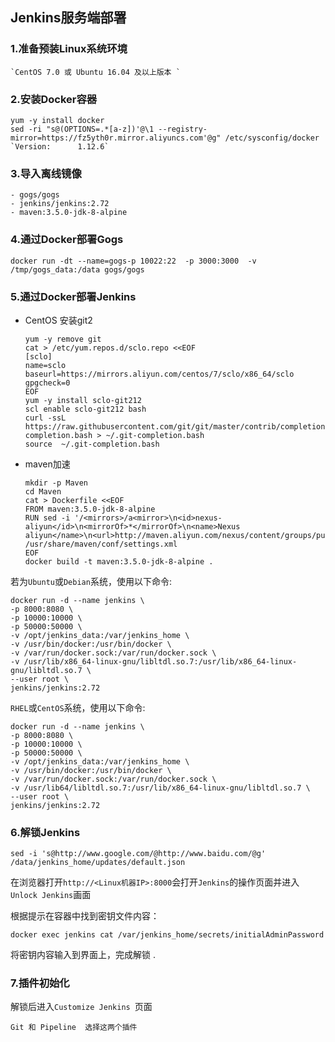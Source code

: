 ## Jenkins服务端部署 

### 1.准备预装Linux系统环境 

```shell
`CentOS 7.0 或 Ubuntu 16.04 及以上版本 `
```

### 2.安装Docker容器 

```shell
yum -y install docker
sed -ri "s@(OPTIONS=.*[a-z])'@\1 --registry-mirror=https://fz5yth0r.mirror.aliyuncs.com'@g" /etc/sysconfig/docker
`Version:      1.12.6`
```

### 3.导入离线镜像

```shell
- gogs/gogs
- jenkins/jenkins:2.72
- maven:3.5.0-jdk-8-alpine
```

### 4.通过Docker部署Gogs 

```shell
docker run -dt --name=gogs-p 10022:22  -p 3000:3000  -v /tmp/gogs_data:/data gogs/gogs
```

### 5.通过Docker部署Jenkins

- CentOS 安装git2
  ```shell
  yum -y remove git 
  cat > /etc/yum.repos.d/sclo.repo <<EOF
  [sclo]
  name=sclo
  baseurl=https://mirrors.aliyun.com/centos/7/sclo/x86_64/sclo
  gpgcheck=0
  EOF
  yum -y install sclo-git212
  scl enable sclo-git212 bash
  curl -ssL https://raw.githubusercontent.com/git/git/master/contrib/completion/git-completion.bash > ~/.git-completion.bash
  source  ~/.git-completion.bash
  ```
- maven加速
  ```shell
  mkdir -p Maven
  cd Maven
  cat > Dockerfile <<EOF
  FROM maven:3.5.0-jdk-8-alpine
  RUN sed -i '/<mirrors>/a<mirror>\n<id>nexus-aliyun</id>\n<mirrorOf>*</mirrorOf>\n<name>Nexus aliyun</name>\n<url>http://maven.aliyun.com/nexus/content/groups/public</url>\n</mirror>' /usr/share/maven/conf/settings.xml
  EOF
  docker build -t maven:3.5.0-jdk-8-alpine .
  ```


若为`Ubuntu`或`Debian`系统，使用以下命令:
```shell
docker run -d --name jenkins \
-p 8000:8080 \
-p 10000:10000 \
-p 50000:50000 \
-v /opt/jenkins_data:/var/jenkins_home \
-v /usr/bin/docker:/usr/bin/docker \
-v /var/run/docker.sock:/var/run/docker.sock \
-v /usr/lib/x86_64-linux-gnu/libltdl.so.7:/usr/lib/x86_64-linux-gnu/libltdl.so.7 \
--user root \
jenkins/jenkins:2.72
```
`RHEL`或` CentOS `系统，使用以下命令:
```shell
docker run -d --name jenkins \
-p 8000:8080 \
-p 10000:10000 \
-p 50000:50000 \
-v /opt/jenkins_data:/var/jenkins_home \
-v /usr/bin/docker:/usr/bin/docker \
-v /var/run/docker.sock:/var/run/docker.sock \
-v /usr/lib64/libltdl.so.7:/usr/lib/x86_64-linux-gnu/libltdl.so.7 \
--user root \
jenkins/jenkins:2.72
```

### 6.解锁Jenkins 

`sed -i 's@http://www.google.com/@http://www.baidu.com/@g' /data/jenkins_home/updates/default.json`

在浏览器打开`http://<Linux机器IP>:8000`会打开`Jenkins`的操作页面并进入`Unlock Jenkins`画面

根据提示在容器中找到密钥文件内容： 

```shell
docker exec jenkins cat /var/jenkins_home/secrets/initialAdminPassword
```

将密钥内容输入到界面上，完成解锁 .

### 7.插件初始化

解锁后进入`Customize Jenkins `页面

`````shell
Git 和 Pipeline  选择这两个插件
`````

